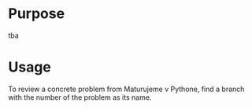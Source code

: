 # Purpose
tba
# Usage
To review a concrete problem from Maturujeme v Pythone, find a branch with the number of the problem as its name.
